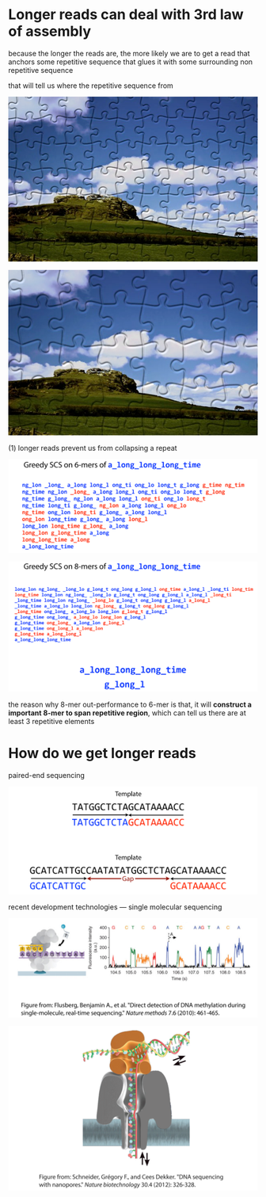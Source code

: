 # Longer reads can deal with 3rd law of assembly

because the longer the reads are, the more likely we are to get a read that anchors some repetitive sequence that glues it with some surrounding non repetitive sequence

that will tell us where the repetitive sequence from

![](./pictures/part2_assembly_long_reads_01.png)

![](./pictures/part2_assembly_long_reads_02.png)
    
(1) longer reads prevent us from collapsing a repeat
    
![](./pictures/part2_assembly_long_reads_03.png)
    
![](./pictures/part2_assembly_long_reads_04.png)

the reason why 8-mer out-performance to 6-mer is that, it will **construct a important 8-mer to span repetitive region**, which can tell us there are at least 3 repetitive elements

# How do we get longer reads

paired-end sequencing

![](./pictures/part2_assembly_long_reads_05.png)

recent development technologies — single molecular sequencing

![](./pictures/part2_assembly_long_reads_06.png)

![](./pictures/part2_assembly_long_reads_07.png)